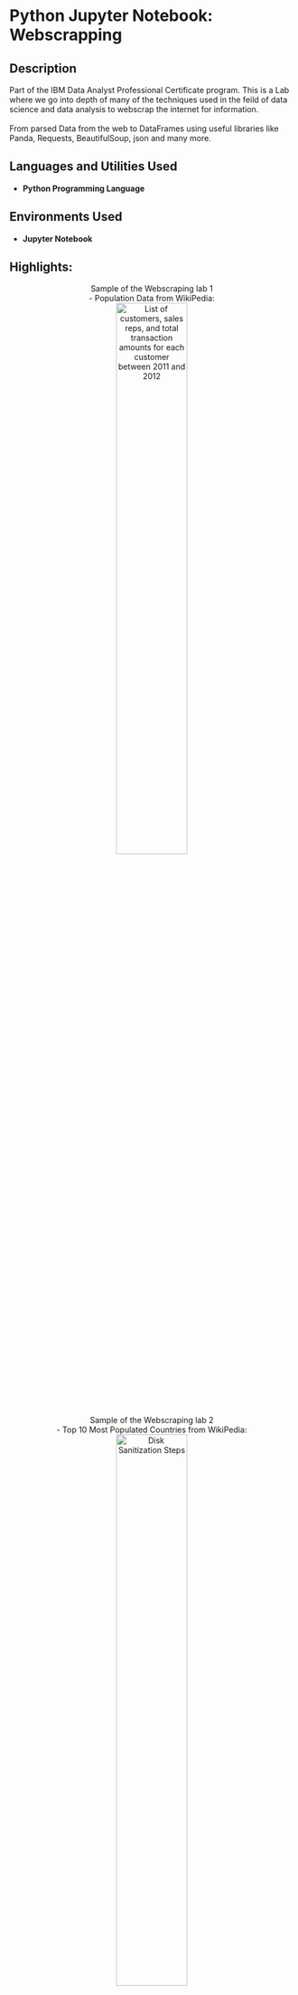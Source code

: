 
<h1>Python Jupyter Notebook: Webscrapping </h1>

<h2>Description</h2>
Part of the IBM Data Analyst Professional Certificate program. This is a Lab where we go into depth of many of the techniques used in the feild of data science and data analysis to webscrap the internet for information.
<br/><br/>From parsed Data from the web to DataFrames using useful libraries like Panda, Requests, BeautifulSoup, json and many more.  
<br />


<h2>Languages and Utilities Used</h2>

- <b> Python Programming Language </b> 


<h2>Environments Used </h2>

- <b> Jupyter Notebook </b> 

<h2>Highlights:</h2>

<p align="center">
Sample of the Webscraping lab 1 <br/>- Population Data from WikiPedia:<br/>
<img src="https://i.imgur.com/XzURHva.png" height="50%" width="50%" alt="List of customers, sales reps, and total transaction amounts for each customer between 2011 and 2012"/>
<br />
<br />
Sample of the Webscraping lab 2 <br/>- Top 10 Most Populated Countries from WikiPedia:<br/>
<img src="https://i.imgur.com/lsIGyKd.png" height="50%" width="50%" alt="Disk Sanitization Steps"/>
<br />
<br />
</p>

<!--
 ```diff
- text in red
+ text in green
! text in orange
# text in gray
@@ text in purple (and bold)@@
```
--!>
